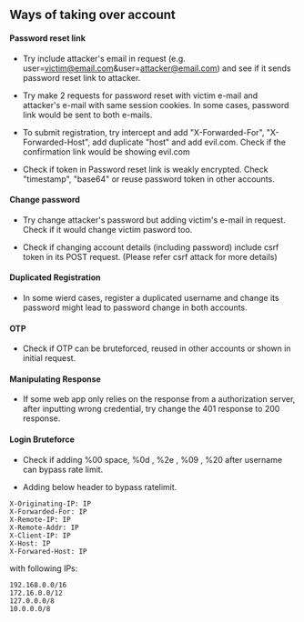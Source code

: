 ## Ways of taking over account

#### Password reset link

- Try include attacker's email in request (e.g. user=victim@email.com&user=attacker@email.com) and see if it sends password reset link to attacker. 

- Try make 2 requests for password reset with victim e-mail and attacker's e-mail with same session cookies. In some cases, password link would be sent to both e-mails.

- To submit registration, try intercept and add "X-Forwarded-For", "X-Forwarded-Host", add duplicate "host" and add evil.com. Check if the confirmation link would be showing evil.com

- Check if token in Password reset link is weakly encrypted. Check "timestamp", "base64" or reuse password token in other accounts.

#### Change password
- Try change attacker's password but adding victim's e-mail in request. Check if it would change victim pasword too.

- Check if changing account details (including password) include csrf token in its POST request. (Please refer csrf attack for more details)

#### Duplicated Registration

- In some wierd cases, register a duplicated username and change its password might lead to password change in both accounts.

#### OTP
- Check if OTP can be bruteforced, reused in other accounts  or shown in initial request.

#### Manipulating Response

- If some web app only relies on the response from a authorization server, after inputting wrong credential, try change the 401 response to 200 response.


#### Login Bruteforce
- Check if adding %00 space, %0d , %2e , %09 , %20 after username can bypass rate limit.

- Adding below header to bypass ratelimit. 

```
X-Originating-IP: IP
X-Forwarded-For: IP
X-Remote-IP: IP
X-Remote-Addr: IP
X-Client-IP: IP
X-Host: IP
X-Forwared-Host: IP
```
with following IPs:

```
192.168.0.0/16
172.16.0.0/12
127.0.0.0/8
10.0.0.0/8
```
